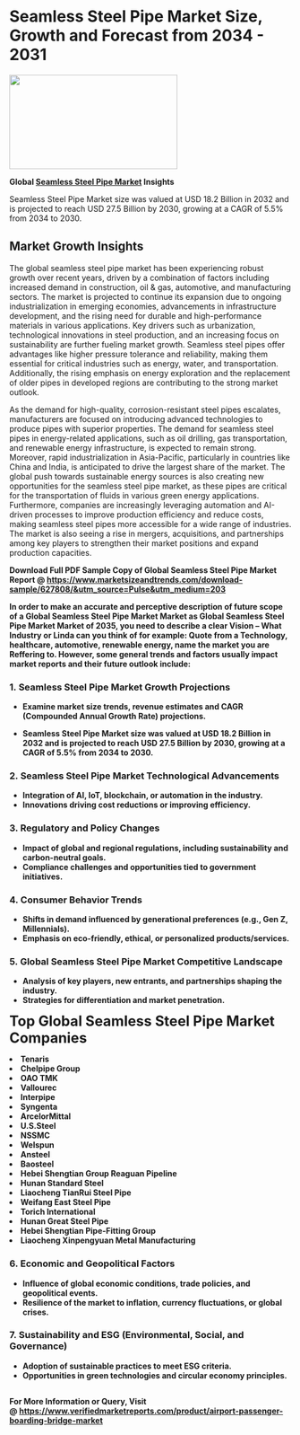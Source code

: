 <H1>Seamless Steel Pipe Market Size, Growth and Forecast from 2034 - 2031</H1><img class="aligncenter size-medium wp-image-584254" src="https://thirdeyenews.in/wp-content/uploads/2034/09/Global-Market-Research-300x168.jpeg" alt="" width="300" height="168" /><p><strong>Global&nbsp;<a href="https://www.marketsizeandtrends.com/download-sample/627808/&amp;utm_source=Pulse&amp;utm_medium=203">Seamless Steel Pipe Market</a> Insights</strong></p><p>Seamless Steel Pipe Market size was valued at USD 18.2 Billion in 2032 and is projected to reach USD 27.5 Billion by 2030, growing at a CAGR of 5.5% from 2034 to 2030.</p><p><h2>Market Growth Insights</h2> <p>The global seamless steel pipe market has been experiencing robust growth over recent years, driven by a combination of factors including increased demand in construction, oil & gas, automotive, and manufacturing sectors. The market is projected to continue its expansion due to ongoing industrialization in emerging economies, advancements in infrastructure development, and the rising need for durable and high-performance materials in various applications. Key drivers such as urbanization, technological innovations in steel production, and an increasing focus on sustainability are further fueling market growth. Seamless steel pipes offer advantages like higher pressure tolerance and reliability, making them essential for critical industries such as energy, water, and transportation. Additionally, the rising emphasis on energy exploration and the replacement of older pipes in developed regions are contributing to the strong market outlook.</p> <p><strong></strong></p> <p>As the demand for high-quality, corrosion-resistant steel pipes escalates, manufacturers are focused on introducing advanced technologies to produce pipes with superior properties. The demand for seamless steel pipes in energy-related applications, such as oil drilling, gas transportation, and renewable energy infrastructure, is expected to remain strong. Moreover, rapid industrialization in Asia-Pacific, particularly in countries like China and India, is anticipated to drive the largest share of the market. The global push towards sustainable energy sources is also creating new opportunities for the seamless steel pipe market, as these pipes are critical for the transportation of fluids in various green energy applications. Furthermore, companies are increasingly leveraging automation and AI-driven processes to improve production efficiency and reduce costs, making seamless steel pipes more accessible for a wide range of industries. The market is also seeing a rise in mergers, acquisitions, and partnerships among key players to strengthen their market positions and expand production capacities. <p><strong></p><p><span class=""><strong>Download Full PDF Sample Copy of Global Seamless Steel Pipe Market Report</strong> @ <a href="https://www.marketsizeandtrends.com/download-sample/627808/&amp;utm_source=Pulse&amp;utm_medium=203" target="_blank">https://www.marketsizeandtrends.com/download-sample/627808/&amp;utm_source=Pulse&amp;utm_medium=203</a></span></p><p>In order to make an accurate and perceptive description of future scope of a Global&nbsp;Seamless Steel Pipe Market Market as Global&nbsp;Seamless Steel Pipe Market Market of 2035, you need to describe a clear Vision &ndash; What Industry or Linda can you think of for example: Quote from a Technology, healthcare, automotive, renewable energy, name the market you are Reffering to. However, some general trends and factors usually impact market reports and their future outlook include:</p><h3>1.&nbsp;<strong>Seamless Steel Pipe Market Growth Projections</strong></h3><ul><li>Examine market size trends, revenue estimates and CAGR (Compounded Annual Growth Rate) projections.</li><li><p>Seamless Steel Pipe Market size was valued at USD 18.2 Billion in 2032 and is projected to reach USD 27.5 Billion by 2030, growing at a CAGR of 5.5% from 2034 to 2030.</p></li></ul><h3>2.&nbsp;<strong>Seamless Steel Pipe Market Technological Advancements</strong></h3><ul><li>Integration of AI, IoT, blockchain, or automation in the industry.</li><li>Innovations driving cost reductions or improving efficiency.</li></ul><h3>3.&nbsp;<strong>Regulatory and Policy Changes</strong></h3><ul><li>Impact of global and regional regulations, including sustainability and carbon-neutral goals.</li><li>Compliance challenges and opportunities tied to government initiatives.</li></ul><h3>4.&nbsp;<strong>Consumer Behavior Trends</strong></h3><ul><li>Shifts in demand influenced by generational preferences (e.g., Gen Z, Millennials).</li><li>Emphasis on eco-friendly, ethical, or personalized products/services.</li></ul><h3>5.&nbsp;<strong>Global Seamless Steel Pipe Market Competitive Landscape</strong></h3><ul><li>Analysis of key players, new entrants, and partnerships shaping the industry.</li><li>Strategies for differentiation and market penetration.</li></ul><p data-pm-slice="1 1 []"><span style="color: inherit; font-family: inherit; font-size: 25px;">Top Global Seamless Steel Pipe Market Companies</span></p><div class="" data-test-id=""><p><li>Tenaris</li><li> Chelpipe Group</li><li> OAO TMK</li><li> Vallourec</li><li> Interpipe</li><li> Syngenta</li><li> ArcelorMittal</li><li> U.S.Steel</li><li> NSSMC</li><li> Welspun</li><li> Ansteel</li><li> Baosteel</li><li> Hebei Shengtian Group Reaguan Pipeline</li><li> Hunan Standard Steel</li><li> Liaocheng TianRui Steel Pipe</li><li> Weifang East Steel Pipe</li><li> Torich International</li><li> Hunan Great Steel Pipe</li><li> Hebei Shengtian Pipe-Fitting Group</li><li> Liaocheng Xinpengyuan Metal Manufacturing</li></p></div><h3>6.&nbsp;<strong>Economic and Geopolitical Factors</strong></h3><ul><li>Influence of global economic conditions, trade policies, and geopolitical events.</li><li>Resilience of the market to inflation, currency fluctuations, or global crises.</li></ul><h3>7.&nbsp;<strong>Sustainability and ESG (Environmental, Social, and Governance)</strong></h3><ul><li>Adoption of sustainable practices to meet ESG criteria.</li><li>Opportunities in green technologies and circular economy principles.</li></ul><h2><strong style="font-size: 14px;">For More Information or Query, Visit @&nbsp;</strong><a style="background-color: #ffffff; font-size: 14px;" href="https://www.marketsizeandtrends.com/report/seamless-steel-pipe-market/" target="_blank">https://www.verifiedmarketreports.com/product/airport-passenger-boarding-bridge-market</a></h2>
